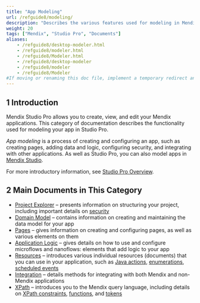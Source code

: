 ```yaml
---
title: "App Modeling"
url: /refguide8/modeling/
description: "Describes the various features used for modeling in Mendix Studio Pro, including document templates, the domain model, microflows, modules, pages, and security."
weight: 20
tags: ["Mendix", "Studio Pro", "Documents"]
aliases:
    - /refguide8/desktop-modeler.html
    - /refguide8/modeler.html
    - /refguide8/Modeler.html
    - /refguide8/desktop-modeler
    - /refguide8/modeler
    - /refguide8/Modeler
#If moving or renaming this doc file, implement a temporary redirect and let the respective team know they should update the URL in the product. See Mapping to Products for more details.1 Introduction
---
```


## 1 Introduction

Mendix Studio Pro allows you to create, view, and edit your Mendix applications. This category of documentation describes the functionality used for modeling your app in Studio Pro. 

*App modeling* is a process of creating and configuring an app, such as creating pages, adding data and logic, configuring security, and integrating with other applications. As well as Studio Pro, you can also model apps in [Mendix Studio](/studio8/).

For more introductory information, see [Studio Pro Overview](/refguide8/studio-pro-overview/).

## 2 Main Documents in This Category

* [Project Explorer](/refguide8/project-explorer/) – presents information on structuring your project, including important details on [security](/refguide8/security/)
* [Domain Model](/refguide8/domain-model/) – contains information on creating and maintaining the data model for your app
* [Pages](/refguide8/pages/) – gives information on creating and configuring pages, as well as various elements on them
* [Application Logic](/refguide8/application-logic/) – gives details on how to use and configure microflows and nanoflows: elements that add logic to your app
* [Resources](/refguide8/resources/) – introduces various individual resources (documents) that you can use in your application, such as [Java actions](/refguide8/java-actions/), [enumerations](/refguide8/enumerations/), [scheduled events](/refguide8/scheduled-events/)
* [Integration](/refguide8/integration/) – details methods for integrating with both Mendix and non-Mendix applications
* [XPath](/refguide8/xpath/) – introduces you to the Mendix query language, including details on [XPath constraints](/refguide8/xpath-constraints/), [functions](/refguide8/xpath-query-functions/), and [tokens](/refguide8/xpath-tokens/)
